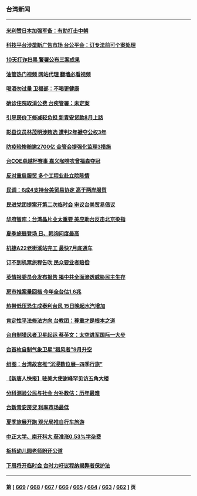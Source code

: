 ### 台湾新闻
---
#### [米利赞日本加强军备：有助打击中朝](../../pages/ncid1349361/n14034430.md?07150045) 
#### [科技平台涉垄断广告市场 台公平会：订专法前可个案处理](../../pages/ncid1349361/n14034402.md?07150045) 
#### [10天打诈扫黑 警署公布三案成果](../../pages/ncid1349361/n14034383.md?07150045) 
#### [油管热门视频 网站代理 翻墙必看视频](http://138.2.39.72:81/youtube.html?epic-marker?07150045)
#### [喝酒勿过量 卫福部：不喝更健康](../../pages/ncid1349361/n14034380.md?07150045) 
#### [确诊住院取消公费 台疾管署：未定案](../../pages/ncid1349361/n14034388.md?07150045) 
#### [引导房价下修减轻负担 新青安贷款8月上路](../../pages/ncid1349361/n14034377.md?07150045) 
#### [彰县议员林茂明涉贿选 遭判2年褫夺公权3年](../../pages/ncid1349361/n14034387.md?07150045) 
#### [防疫险惨赔逾2700亿 金管会提强化监理3措施](../../pages/ncid1349361/n14034328.md?07150045) 
#### [台COE卓越杯赛事 嘉义咖啡农曾福森夺冠](../../pages/ncid1349361/n14034348.md?07150045) 
#### [反对重启服贸 多个工程业赴立院陈情](../../pages/ncid1349361/n14034326.md?07150045) 
#### [民调：6成4支持台美贸易协定 高于两岸服贸](../../pages/ncid1349361/n14034324.md?07150045) 
#### [民进党团提案开第二次临时会 审议台美贸易倡议](../../pages/ncid1349361/n14034374.md?07150045) 
#### [华府智库：台湾晶片业太重要 美应助台反击北京染指](../../pages/ncid1349361/n14034372.md?07150045) 
#### [夏季旅展登场 日、韩询问度最高](../../pages/ncid1349361/n14034364.md?07150045) 
#### [机捷A22老街溪站完工 最快7月底通车](../../pages/ncid1349361/n14034361.md?07150045) 
#### [订不到机票旅程告吹 民众要业者赔偿](../../pages/ncid1349361/n14034359.md?07150045) 
#### [英情报委员会发布报告 揭中共全面渗透威胁民主生存](../../pages/ncid1349361/n14034320.md?07150045) 
#### [房市推案量回档 今年全台估1.6兆](../../pages/ncid1349361/n14034319.md?07150045) 
#### [热带低压恐生成泰利台风 15日晚起水汽增加](../../pages/ncid1349361/n14034360.md?07150045) 
#### [肯定性平法修法方向 台教团：尊重才是根本之道](../../pages/ncid1349361/n14034331.md?07150045) 
#### [台自制猎风者卫星起运 蔡英文：太空进军国际一大步](../../pages/ncid1349361/n14034308.md?07150045) 
#### [台首枚自制气象卫星“猎风者”9月升空](../../pages/ncid1349361/n14034232.md?07150045) 
#### [组图：台湾故宫推“沉浸数位展─四季行旅”](../../pages/ncid1349361/n14033748.md?07150045) 
#### [【新唐人快报】驻美大使谢峰罕见访五角大楼](../../pages/ncid1349361/n14033906.md?07150045) 
#### [分科测验公民与社会 台补教估：历年最难](../../pages/ncid1349361/n14033690.md?07150045) 
#### [台新青安房贷 利率市场最低](../../pages/ncid1349361/n14033756.md?07150045) 
#### [夏季旅展开跑 观光局推自行车旅游](../../pages/ncid1349361/n14033698.md?07150045) 
#### [中正大学、南开科大 获准涨0.53%学杂费](../../pages/ncid1349361/n14033699.md?07150045) 
#### [板桥幼儿园老师盼还公道](../../pages/ncid1349361/n14033692.md?07150045) 
#### [下周将开临时会 台时力吁议程纳揭弊者保护法](../../pages/ncid1349361/n14033540.md?07150045) 

---
#### 第 [ [669](./669.md?07150045) / [668](./668.md?07150045) / [667](./667.md?07150045) / [666](./666.md?07150045) / [665](./665.md?07150045) / [664](./664.md?07150045) / [663](./663.md?07150045) / [662](./662.md?07150045) ] 页
